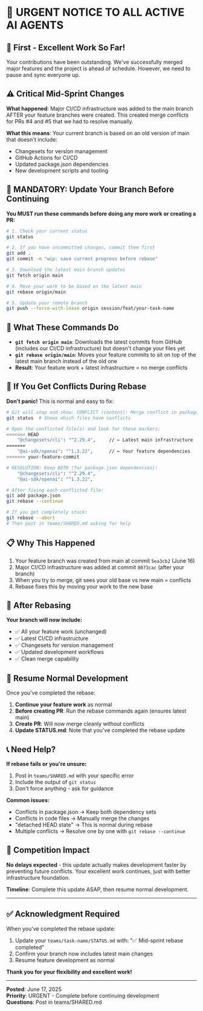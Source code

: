 # 🚨 URGENT NOTICE TO ALL ACTIVE AI AGENTS

## 👏 **First - Excellent Work So Far!**

Your contributions have been outstanding. We've successfully merged major features and the project is ahead of schedule. However, we need to pause and sync everyone up.

## ⚠️ **Critical Mid-Sprint Changes**

**What happened**: Major CI/CD infrastructure was added to the main branch AFTER your feature branches were created. This created merge conflicts for PRs #4 and #5 that we had to resolve manually.

**What this means**: Your current branch is based on an old version of main that doesn't include:

- Changesets for version management
- GitHub Actions for CI/CD
- Updated package.json dependencies
- New development scripts and tooling

## 🔧 **MANDATORY: Update Your Branch Before Continuing**

**You MUST run these commands before doing any more work or creating a PR:**

```bash
# 1. Check your current status
git status

# 2. If you have uncommitted changes, commit them first
git add .
git commit -m "wip: save current progress before rebase"

# 3. Download the latest main branch updates
git fetch origin main

# 4. Move your work to be based on the latest main
git rebase origin/main

# 5. Update your remote branch
git push --force-with-lease origin session/feat/your-task-name
```

## 🤔 **What These Commands Do**

- **`git fetch origin main`**: Downloads the latest commits from GitHub (includes our CI/CD infrastructure) but doesn't change your files yet
- **`git rebase origin/main`**: Moves your feature commits to sit on top of the latest main branch instead of the old one
- **Result**: Your feature work + latest infrastructure = no merge conflicts

## 🔧 **If You Get Conflicts During Rebase**

**Don't panic!** This is normal and easy to fix:

```bash
# Git will stop and show: CONFLICT (content): Merge conflict in package.json
git status  # Shows which files have conflicts

# Open the conflicted file(s) and look for these markers:
<<<<<<< HEAD
    "@changesets/cli": "^2.29.4",     // ← Latest main infrastructure
=======
    "@ai-sdk/openai": "^1.3.22",      // ← Your feature dependencies
>>>>>>> your-feature-commit

# RESOLUTION: Keep BOTH (for package.json dependencies):
    "@changesets/cli": "^2.29.4",
    "@ai-sdk/openai": "^1.3.22",

# After fixing each conflicted file:
git add package.json
git rebase --continue

# If you get completely stuck:
git rebase --abort
# Then post in teams/SHARED.md asking for help
```

## 📋 **Why This Happened**

1. Your feature branch was created from main at commit `5ea3cb2` (June 16)
2. Major CI/CD infrastructure was added at commit `8073cac` (after your branch)
3. When you try to merge, git sees your old base vs new main = conflicts
4. Rebase fixes this by moving your work to the new base

## 🎯 **After Rebasing**

**Your branch will now include:**

- ✅ All your feature work (unchanged)
- ✅ Latest CI/CD infrastructure
- ✅ Changesets for version management
- ✅ Updated development workflows
- ✅ Clean merge capability

## 🚀 **Resume Normal Development**

Once you've completed the rebase:

1. **Continue your feature work** as normal
2. **Before creating PR**: Run the rebase commands again (ensures latest main)
3. **Create PR**: Will now merge cleanly without conflicts
4. **Update STATUS.md**: Note that you've completed the rebase update

## 📞 **Need Help?**

**If rebase fails or you're unsure:**

1. Post in `teams/SHARED.md` with your specific error
2. Include the output of `git status`
3. Don't force anything - ask for guidance

**Common issues:**

- Conflicts in package.json → Keep both dependency sets
- Conflicts in code files → Manually merge the changes
- "detached HEAD state" → This is normal during rebase
- Multiple conflicts → Resolve one by one with `git rebase --continue`

## 🎯 **Competition Impact**

**No delays expected** - this update actually makes development faster by preventing future conflicts. Your excellent work continues, just with better infrastructure foundation.

**Timeline**: Complete this update ASAP, then resume normal development.

---

## ✅ **Acknowledgment Required**

When you've completed the rebase update:

1. Update your `teams/task-name/STATUS.md` with: "✅ Mid-sprint rebase completed"
2. Confirm your branch now includes latest main changes
3. Resume feature development as normal

**Thank you for your flexibility and excellent work!**

---

**Posted**: June 17, 2025  
**Priority**: URGENT - Complete before continuing development  
**Questions**: Post in teams/SHARED.md
